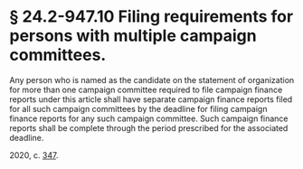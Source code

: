 # § 24.2-947.10 Filing requirements for persons with multiple campaign committees.

<p>Any person who is named as the candidate on the statement of organization for more than one campaign committee required to file campaign finance reports under this article shall have separate campaign finance reports filed for all such campaign committees by the deadline for filing campaign finance reports for any such campaign committee. Such campaign finance reports shall be complete through the period prescribed for the associated deadline.</p><p>2020, c. <a href='http://lis.virginia.gov/cgi-bin/legp604.exe?201+ful+CHAP0347'>347</a>.</p>